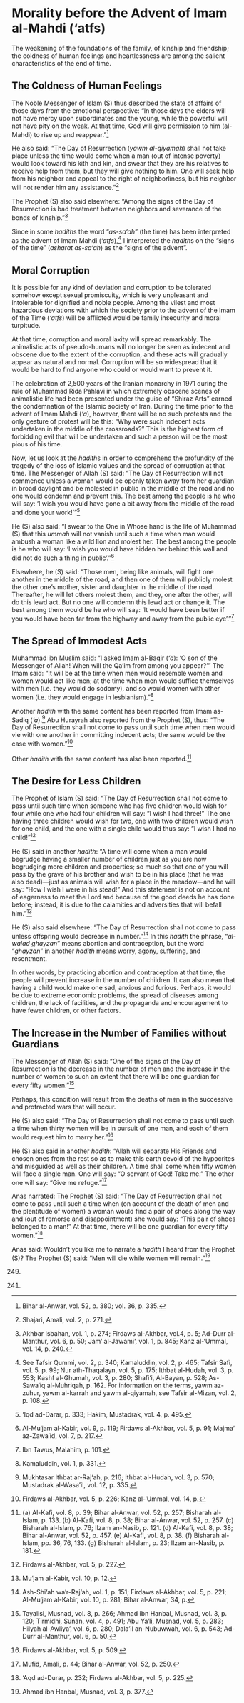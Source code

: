 Morality before the Advent of Imam al-Mahdi (‘atfs)
===================================================

The weakening of the foundations of the family, of kinship and
friendship; the coldness of human feelings and heartlessness are among
the salient characteristics of the end of time.

The Coldness of Human Feelings
------------------------------

The Noble Messenger of Islam (S) thus described the state of affairs of
those days from the emotional perspective: “In those days the elders
will not have mercy upon subordinates and the young, while the powerful
will not have pity on the weak. At that time, God will give permission
to him (al-Mahdi) to rise up and reappear.”[^1]

He also said: “The Day of Resurrection (*yawm al-qiyamah*) shall not
take place unless the time would come when a man (out of intense
poverty) would look toward his kith and kin, and swear that they are his
relatives to receive help from them, but they will give nothing to him.
One will seek help from his neighbor and appeal to the right of
neighborliness, but his neighbor will not render him any
assistance.”[^2]

The Prophet (S) also said elsewhere: “Among the signs of the Day of
Resurrection is bad treatment between neighbors and severance of the
bonds of kinship.”[^3]

Since in some *hadith*s the word “*as-sa‘ah*” (the time) has been
interpreted as the advent of Imam Mahdi (*‘atfs*),[^4] I interpreted the
*hadith*s on the “signs of the time” (*asharat as-sa‘ah*) as the “signs
of the advent”.

Moral Corruption
----------------

It is possible for any kind of deviation and corruption to be tolerated
somehow except sexual promiscuity, which is very unpleasant and
intolerable for dignified and noble people. Among the vilest and most
hazardous deviations with which the society prior to the advent of the
Imam of the Time (*‘atfs*) will be afflicted would be family insecurity
and moral turpitude.

At that time, corruption and moral laxity will spread remarkably. The
animalistic acts of pseudo-humans will no longer be seen as indecent and
obscene due to the extent of the corruption, and these acts will
gradually appear as natural and normal. Corruption will be so widespread
that it would be hard to find anyone who could or would want to prevent
it.

The celebration of 2,500 years of the Iranian monarchy in 1971 during
the rule of Muhammad Rida Pahlavi in which extremely obscene scenes of
animalistic life had been presented under the guise of “Shiraz Arts”
earned the condemnation of the Islamic society of Iran. During the time
prior to the advent of Imam Mahdi (*‘a*), however, there will be no such
protests and the only gesture of protest will be this: “Why were such
indecent acts undertaken in the middle of the crossroads?” This is the
highest form of forbidding evil that will be undertaken and such a
person will be the most pious of his time.

Now, let us look at the *hadith*s in order to comprehend the profundity
of the tragedy of the loss of Islamic values and the spread of
corruption at that time. The Messenger of Allah (S) said: “The Day of
Resurrection will not commence unless a woman would be openly taken away
from her guardian in broad daylight and be molested in public in the
middle of the road and no one would condemn and prevent this. The best
among the people is he who will say: ‘I wish you would have gone a bit
away from the middle of the road and done your work!’”[^5]

He (S) also said: “I swear to the One in Whose hand is the life of
Muhammad (S) that this *ummah* will not vanish until such a time when
man would ambush a woman like a wild lion and molest her. The best among
the people is he who will say: ‘I wish you would have hidden her behind
this wall and did not do such a thing in public’.”[^6]

Elsewhere, he (S) said: “Those men, being like animals, will fight one
another in the middle of the road, and then one of them will publicly
molest the other one’s mother, sister and daughter in the middle of the
road. Thereafter, he will let others molest them, and they, one after
the other, will do this lewd act. But no one will condemn this lewd act
or change it. The best among them would be he who will say: ‘It would
have been better if you would have been far from the highway and away
from the public eye’.”[^7]

The Spread of Immodest Acts
---------------------------

Muhammad ibn Muslim said: “I asked Imam al-Baqir (*‘a*): ‘O son of the
Messenger of Allah! When will the Qa’im from among you appear?’” The
Imam said: “It will be at the time when men would resemble women and
women would act like men; at the time when men would suffice themselves
with men (i.e. they would do sodomy), and so would women with other
women (i.e. they would engage in lesbianism).”[^8]

Another *hadith* with the same content has been reported from Imam
as-Sadiq (*‘a*).[^9] Abu Hurayrah also reported from the Prophet (S),
thus: “The Day of Resurrection shall not come to pass until such time
when men would vie with one another in committing indecent acts; the
same would be the case with women.”[^10]

Other *hadith* with the same content has also been reported.[^11]

The Desire for Less Children
----------------------------

The Prophet of Islam (S) said: “The Day of Resurrection shall not come
to pass until such time when someone who has five children would wish
for four while one who had four children will say: “I wish I had three!”
The one having three children would wish for two, one with two children
would wish for one child, and the one with a single child would thus
say: “I wish I had no child!”[^12]

He (S) said in another *hadith*: “A time will come when a man would
begrudge having a smaller number of children just as you are now
begrudging more children and properties; so much so that one of you will
pass by the grave of his brother and wish to be in his place (that he
was also dead)—just as animals will wish for a place in the meadow—and
he will say: “How I wish I were in his stead!” And this statement is not
on account of eagerness to meet the Lord and because of the good deeds
he has done before; instead, it is due to the calamities and adversities
that will befall him.”[^13]

He (S) also said elsewhere: “The Day of Resurrection shall not come to
pass unless offspring would decrease in number.”[^14] In this *hadith*
the phrase, “*al-walad ghayzan*” means abortion and contraception, but
the word “*ghayzan*” in another *hadith* means worry, agony, suffering,
and resentment.

In other words, by practicing abortion and contraception at that time,
the people will prevent increase in the number of children. It can also
mean that having a child would make one sad, anxious and furious.
Perhaps, it would be due to extreme economic problems, the spread of
diseases among children, the lack of facilities, and the propaganda and
encouragement to have fewer children, or other factors.

The Increase in the Number of Families without Guardians
--------------------------------------------------------

The Messenger of Allah (S) said: “One of the signs of the Day of
Resurrection is the decrease in the number of men and the increase in
the number of women to such an extent that there will be one guardian
for every fifty women.”[^15]

Perhaps, this condition will result from the deaths of men in the
successive and protracted wars that will occur.

He (S) also said: “The Day of Resurrection shall not come to pass until
such a time when thirty women will be in pursuit of one man, and each of
them would request him to marry her.”[^16]

He (S) also said in another *hadith*: “Allah will separate His Friends
and chosen ones from the rest so as to make this earth devoid of the
hypocrites and misguided as well as their children. A time shall come
when fifty women will face a single man. One will say: “O servant of
God! Take me.” The other one will say: “Give me refuge.”[^17]

Anas narrated: The Prophet (S) said: “The Day of Resurrection shall not
come to pass until such a time when (on account of the death of men and
the plentitude of women) a woman would find a pair of shoes along the
way and (out of remorse and disappointment) she would say: “This pair of
shoes belonged to a man!” At that time, there will be one guardian for
every fifty women.”[^18]

Anas said: Wouldn’t you like me to narrate a *hadith* I heard from the
Prophet (S)? The Prophet (S) said: “Men will die while women will
remain.”[^19]

[^1]: Bihar al-Anwar, vol. 52, p. 380; vol. 36, p. 335.

[^2]: Shajari, Amali, vol. 2, p. 271.

[^3]: Akhbar Isbahan, vol. 1, p. 274; Firdaws al-Akhbar, vol.4, p. 5;
Ad-Durr al-Manthur, vol. 6, p. 50; Jam‘ al-Jawami‘, vol. 1, p. 845; Kanz
al-‘Ummal, vol. 14, p. 240.

[^4]: See Tafsir Qummi, vol. 2, p. 340; Kamaluddin, vol. 2, p. 465;
Tafsir Safi, vol. 5, p. 99; Nur ath-Thaqalayn, vol. 5, p. 175; Ithbat
al-Hudah, vol. 3, p. 553; Kashf al-Ghumah, vol. 3, p. 280; Shafi‘i,
Al-Bayan, p. 528; As-Sawa‘iq al-Muhriqah, p. 162. For information on the
terms, yawm az-zuhur, yawm al-karrah and yawm al-qiyamah, see Tafsir
al-Mizan, vol. 2, p. 108.

[^5]: ‘Iqd ad-Darar, p. 333; Hakim, Mustadrak, vol. 4, p. 495.

[^6]: Al-Mu‘jam al-Kabir, vol. 9, p. 119; Firdaws al-Akhbar, vol. 5, p.
91; Majma‘ az-Zawa’id, vol. 7, p. 217.

[^7]: Ibn Tawus, Malahim, p. 101.

[^8]: Kamaluddin, vol. 1, p. 331.

[^9]: Mukhtasar Ithbat ar-Raj‘ah, p. 216; Ithbat al-Hudah, vol. 3, p.
570; Mustadrak al-Wasa’il, vol. 12, p. 335.

[^10]: Firdaws al-Akhbar, vol. 5, p. 226; Kanz al-‘Ummal, vol. 14, p.
249.

[^11]: (a) Al-Kafi, vol. 8, p. 39; Bihar al-Anwar, vol. 52, p. 257;
Bisharah al-Islam, p. 133. (b) Al-Kafi, vol. 8, p. 38; Bihar al-Anwar,
vol. 52, p. 257. (c) Bisharah al-Islam, p. 76; Ilzam an-Nasib, p. 121.
(d) Al-Kafi, vol. 8, p. 38; Bihar al-Anwar, vol. 52, p. 457. (e)
Al-Kafi, vol. 8, p. 38. (f) Bisharah al-Islam, pp. 36, 76, 133. (g)
Bisharah al-Islam, p. 23; Ilzam an-Nasib, p. 181.

[^12]: Firdaws al-Akhbar, vol. 5, p. 227.

[^13]: Mu‘jam al-Kabir, vol. 10, p. 12.

[^14]: Ash-Shi‘ah wa’r-Raj‘ah, vol. 1, p. 151; Firdaws al-Akhbar, vol.
5, p. 221; Al-Mu‘jam al-Kabir, vol. 10, p. 281; Bihar al-Anwar, 34, p.
241.

[^15]: Tayalisi, Musnad, vol. 8, p. 266; Ahmad ibn Hanbal, Musnad, vol.
3, p. 120; Tirmidhi, Sunan, vol. 4, p. 491; Abu Ya‘li, Musnad, vol. 5,
p. 283; Hilyah al-Awliya’, vol. 6, p. 280; Dala’il an-Nubuwwah, vol. 6,
p. 543; Ad-Durr al-Manthur, vol. 6, p. 50.

[^16]: Firdaws al-Akhbar, vol. 5, p. 509.

[^17]: Mufid, Amali, p. 44; Bihar al-Anwar, vol. 52, p. 250.

[^18]: ‘Aqd ad-Durar, p. 232; Firdaws al-Akhbar, vol. 5, p. 225.

[^19]: Ahmad ibn Hanbal, Musnad, vol. 3, p. 377.


